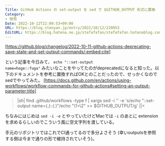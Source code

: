 ```yaml
---
Title: GitHub Actions の set-output を sed で $GITHUB_OUTPUT 形式に置換
Category:
- 技術
Date: 2022-10-12T22:09:53+09:00
URL: https://blog.stenyan.jp/entry/2022/10/12/220953
EditURL: https://blog.hatena.ne.jp/stefafafan/stefafafan.hatenablog.com/atom/entry/4207112889926904021
---
```


[https://github.blog/changelog/2022-10-11-github-actions-deprecating-save-state-and-set-output-commands/:embed:cite]

という記事を今日みて、 <code>echo "::set-output name=hoge::fuga"</code> みたいなことをやってたのがdeprecatedになると知った。以下のドキュメントを参考に置換すればOKとのことだったので、せっかくなのでsedでやってみた。
[https://docs.github.com/en/actions/using-workflows/workflow-commands-for-github-actions#setting-an-output-parameter:title]

>|sh|
find .github/workflows -type f | xargs sed -i '' -e 's/echo "::set-output name=\(.*\)::\(.*\)"/echo "\1=\2" >> $GITHUB_OUTPUT/g'
||<

ちなみにはじめは <code>sed -i -e</code> とやっていたけどMacでは <code>-i</code> のあとに extension を求めるらしいのでこういう風に空文字列を渡している。

手元のリポジトリではこれでCI通ってるので多分よさそう (幸いoutputsを参照する側は今まで通りの形で維持されていそう)。
